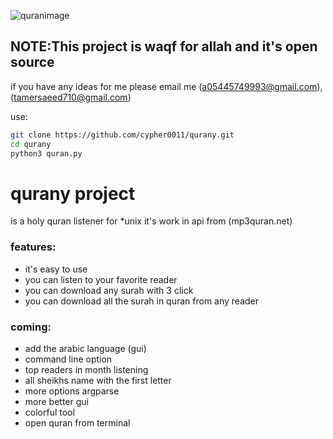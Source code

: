 ![quranimage](https://www.freepnglogos.com/uploads/al-quran-png/al-quran-quran-indonesian-audio-android-packages-13.png)

## NOTE:This project is waqf for allah and it's open source
if you have any ideas for me please email me (a05445749993@gmail.com), (tamersaeed710@gmail.com)

use:
```bash
git clone https://github.com/cypher0011/qurany.git
cd qurany
python3 quran.py
```

# qurany project 
is a holy quran listener for *unix it's work in api from (mp3quran.net) 


### features:
+ it's easy to use 
+ you can listen to your favorite reader
+ you can download any surah with 3 click
+ you can download all the surah in quran from any reader

### coming:
+ add the arabic language (gui)
+ command line option 
+ top readers in month listening
+ all sheikhs name with the first letter
+ more options argparse
+ more better gui
+ colorful tool
+ open quran from terminal


